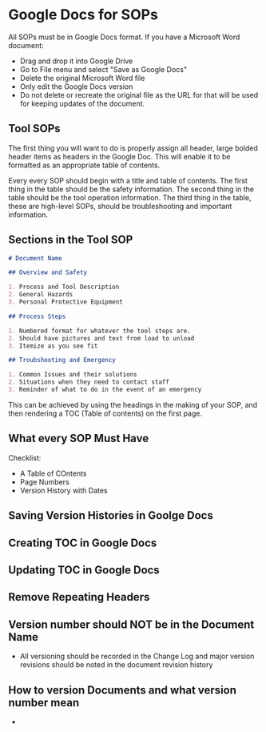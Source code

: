 # Google Docs for SOPs

All SOPs must be in Google Docs format.  If you have a Microsoft Word document:
  * Drag and drop it into Google Drive
  * Go to File menu and select "Save as Google Docs"
  * Delete the original Microsoft Word file
  * Only edit the Google Docs version
  * Do not delete or recreate the original file as the URL for that will be used for keeping updates of the document. 

## Tool SOPs

The first thing you will want to do is properly assign all header, large bolded header items as headers in the Google Doc. This will enable it to be formatted as an appropriate table of contents. 

Every every SOP should begin with a title and table of contents. The first thing in the table should be the safety information. The second thing in the table should be the tool operation information. The third thing in the table, these are high-level SOPs, should be troubleshooting and important information.

## Sections in the Tool SOP



```md
# Document Name 

## Overview and Safety 

1. Process and Tool Description
2. General Hazards
3. Personal Protective Equipment

## Process Steps

1. Numbered format for whatever the tool steps are.
2. Should have pictures and text from load to unload
3. Itemize as you see fit

## Troubshooting and Emergency

1. Common Issues and their solutions
2. Situations when they need to contact staff
3. Reminder of what to do in the event of an emergency
```

This can be achieved by using the headings in the making of your SOP, and then rendering a TOC (Table of contents) on the first page.  

## What every SOP Must Have

Checklist:

* A Table of COntents
* Page Numbers
* Version History with Dates

## Saving Version Histories in Goolge Docs


## Creating TOC in Google Docs

## Updating TOC in Google Docs

## Remove Repeating Headers

## Version number should NOT be in the Document Name

* All versioning should be recorded in the Change Log and major version revisions should be noted in the document revision history

## How to version Documents and what version number mean

* 

